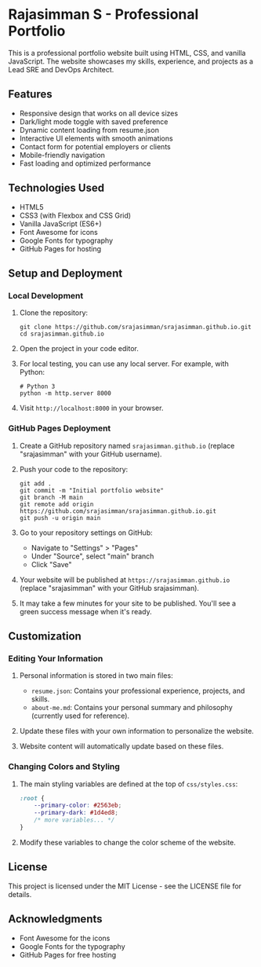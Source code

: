 # Rajasimman S - Professional Portfolio

This is a professional portfolio website built using HTML, CSS, and vanilla JavaScript. The website showcases my skills, experience, and projects as a Lead SRE and DevOps Architect.

## Features

- Responsive design that works on all device sizes
- Dark/light mode toggle with saved preference
- Dynamic content loading from resume.json
- Interactive UI elements with smooth animations
- Contact form for potential employers or clients
- Mobile-friendly navigation
- Fast loading and optimized performance

## Technologies Used

- HTML5
- CSS3 (with Flexbox and CSS Grid)
- Vanilla JavaScript (ES6+)
- Font Awesome for icons
- Google Fonts for typography
- GitHub Pages for hosting

## Setup and Deployment

### Local Development

1. Clone the repository:
   ```
   git clone https://github.com/srajasimman/srajasimman.github.io.git
   cd srajasimman.github.io
   ```

2. Open the project in your code editor.

3. For local testing, you can use any local server. For example, with Python:
   ```
   # Python 3
   python -m http.server 8000
   ```

4. Visit `http://localhost:8000` in your browser.

### GitHub Pages Deployment

1. Create a GitHub repository named `srajasimman.github.io` (replace "srajasimman" with your GitHub username).

2. Push your code to the repository:
   ```
   git add .
   git commit -m "Initial portfolio website"
   git branch -M main
   git remote add origin https://github.com/srajasimman/srajasimman.github.io.git
   git push -u origin main
   ```

3. Go to your repository settings on GitHub:
   - Navigate to "Settings" > "Pages"
   - Under "Source", select "main" branch
   - Click "Save"

4. Your website will be published at `https://srajasimman.github.io` (replace "srajasimman" with your GitHub srajasimman).

5. It may take a few minutes for your site to be published. You'll see a green success message when it's ready.

## Customization

### Editing Your Information

1. Personal information is stored in two main files:
   - `resume.json`: Contains your professional experience, projects, and skills.
   - `about-me.md`: Contains your personal summary and philosophy (currently used for reference).

2. Update these files with your own information to personalize the website.

3. Website content will automatically update based on these files.

### Changing Colors and Styling

1. The main styling variables are defined at the top of `css/styles.css`:
   ```css
   :root {
       --primary-color: #2563eb;
       --primary-dark: #1d4ed8;
       /* more variables... */
   }
   ```

2. Modify these variables to change the color scheme of the website.

## License

This project is licensed under the MIT License - see the LICENSE file for details.

## Acknowledgments

- Font Awesome for the icons
- Google Fonts for the typography
- GitHub Pages for free hosting
